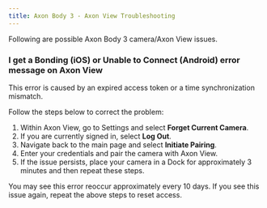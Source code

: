 ```yaml
---
title: Axon Body 3 - Axon View Troubleshooting
---
```


Following are possible Axon Body 3 camera/Axon View issues.

### I get a Bonding (iOS) or Unable to Connect (Android) error message on Axon View

This error is caused by an expired access token or a time synchronization mismatch.

Follow the steps below to correct the problem:

1.  Within Axon View, go to Settings and select **Forget Current Camera**.
2.  If you are currently signed in, select **Log Out**.
3.  Navigate back to the main page and select **Initiate Pairing**.
4.  Enter your credentials and pair the camera with Axon View.
5.  If the issue persists, place your camera in a Dock for approximately 3 minutes and then repeat these steps.

You may see this error reoccur approximately every 10 days. If you see this issue again, repeat the above steps to reset access.